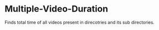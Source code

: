 # Multiple-Video-Duration
Finds total time of all videos present in direcotries and its sub directories.
